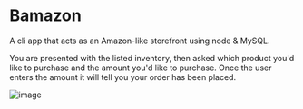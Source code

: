 # Bamazon

A cli app that acts as an Amazon-like storefront using node & MySQL.

You are presented with the listed inventory, then asked which product you'd like to purchase and the amount you'd like to purchase. Once the user enters the amount it will tell you your order has been placed.

![image](https://user-images.githubusercontent.com/47481212/57799072-37c5a480-771c-11e9-9a3a-20383a7d3cdf.png)
